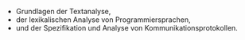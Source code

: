- Grundlagen der Textanalyse, 
- der lexikalischen Analyse von Programmiersprachen, 
- und der Spezifikation und Analyse von Kommunikationsprotokollen.

